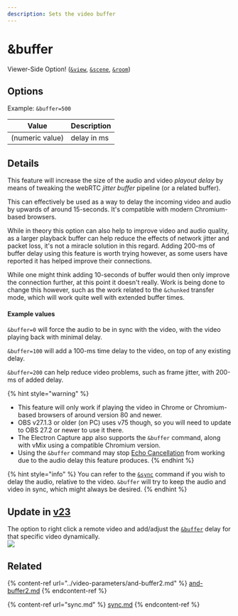 ```yaml
---
description: Sets the video buffer
---
```


# \&buffer

Viewer-Side Option! ([`&view`](view.md), [`&scene`](scene.md), [`&room`](../../general-settings/room.md))

## Options

Example: `&buffer=500`

| Value           | Description |
| --------------- | ----------- |
| (numeric value) | delay in ms |

## Details

This feature will increase the size of the audio and video _playout delay_ by means of tweaking the webRTC _jitter buffer_ pipeline (or a related buffer).

This can effectively be used as a way to delay the incoming video and audio by upwards of around 15-seconds. It's compatible with modern Chromium-based browsers.

While in theory this option can also help to improve video and audio quality, as a larger playback buffer can help reduce the effects of network jitter and packet loss, it's not a miracle solution in this regard. Adding 200-ms of buffer delay using this feature is worth trying however, as some users have reported it has helped improve their connections.

While one might think adding 10-seconds of buffer would then only improve the connection further, at this point it doesn't really. Work is being done to change this however, such as the work related to the `&chunked` transfer mode, which will work quite well with extended buffer times.

#### Example values

`&buffer=0` will force the audio to be in sync with the video, with the video playing back with minimal delay.

`&buffer=100` will add a 100-ms time delay to the video, on top of any existing delay.

`&buffer=200` can help reduce video problems, such as frame jitter, with 200-ms of added delay.

{% hint style="warning" %}
* This feature will only work if playing the video in Chrome or Chromium-based browsers of around version 80 and newer.
* OBS v27.1.3 or older (on PC) uses v75 though, so you will need to update to OBS 27.2 or newer to use it there.
* The Electron Capture app also supports the `&buffer` command, along with vMix using a compatible Chromium version.
* Using the `&buffer` command may stop [Echo Cancellation](../../source-settings/aec.md) from working due to the audio delay this feature produces.
{% endhint %}

{% hint style="info" %}
You can refer to the [`&sync`](sync.md) command if you wish to delay the audio, relative to the video. `&buffer` will try to keep the audio and video in sync, which might always be desired.
{% endhint %}

## Update in [v23](../../releases/v23.md)

The option to right click a remote video and add/adjust the [`&buffer`](buffer.md) delay for that specific video dynamically.\
![](<../../.gitbook/assets/image (173).png>)

## Related

{% content-ref url="../video-parameters/and-buffer2.md" %}
[and-buffer2.md](../video-parameters/and-buffer2.md)
{% endcontent-ref %}

{% content-ref url="sync.md" %}
[sync.md](sync.md)
{% endcontent-ref %}
